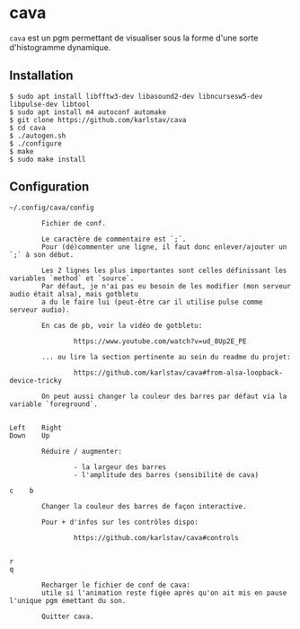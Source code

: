 # cava

`cava` est un pgm permettant de visualiser sous la forme d'une sorte d'histogramme dynamique.

## Installation

    $ sudo apt install libfftw3-dev libasound2-dev libncursesw5-dev libpulse-dev libtool
    $ sudo apt install m4 autoconf automake
    $ git clone https://github.com/karlstav/cava
    $ cd cava
    $ ./autogen.sh
    $ ./configure
    $ make
    $ sudo make install

## Configuration

    ~/.config/cava/config

            Fichier de conf.

            Le caractère de commentaire est `;`.
            Pour (dé)commenter une ligne, il faut donc enlever/ajouter un `;` à son début.

            Les 2 lignes les plus importantes sont celles définissant les variables `method` et `source`.
            Par défaut, je n'ai pas eu besoin de les modifier (mon serveur audio était alsa), mais gotbletu
            a du le faire lui (peut-être car il utilise pulse comme serveur audio).

            En cas de pb, voir la vidéo de gotbletu:

                    https://www.youtube.com/watch?v=ud_8Up2E_PE

            ... ou lire la section pertinente au sein du readme du projet:

                    https://github.com/karlstav/cava#from-alsa-loopback-device-tricky

            On peut aussi changer la couleur des barres par défaut via la variable `foreground`.


    Left    Right
    Down    Up

            Réduire / augmenter:

                    - la largeur des barres
                    - l'amplitude des barres (sensibilité de cava)

    c    b

            Changer la couleur des barres de façon interactive.

            Pour + d'infos sur les contrôles dispo:

                    https://github.com/karlstav/cava#controls


    r
    q

            Recharger le fichier de conf de cava:
            utile si l'animation reste figée après qu'on ait mis en pause l'unique pgm émettant du son.

            Quitter cava.

